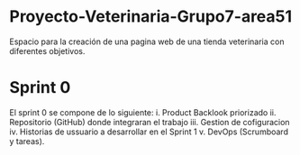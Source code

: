 # Proyecto-Veterinaria-Grupo7-area51
Espacio para la creación de una pagina web de una tienda veterinaria con diferentes objetivos.

# Sprint 0
El sprint 0 se compone de lo siguiente:
i. Product Backlook priorizado
ii. Repositorio (GitHub) donde integraran el trabajo
iii. Gestion de cofiguracion
iv. Historias de ussuario a desarrollar en el Sprint 1
v. DevOps (Scrumboard y tareas).
